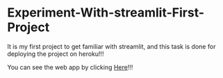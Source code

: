 # Experiment-With-streamlit-First-Project
It is my first project to get familiar with streamlit, and this task is done for deploying the project on heroku!!!

You can see the web app by clicking <a href = "https://streamlit-testing-app.herokuapp.com/">Here</a>!!!
